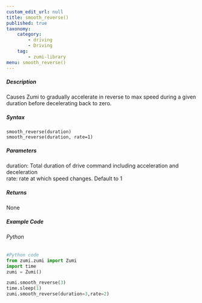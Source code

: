 ```yaml
---
custom_edit_url: null
title: smooth_reverse()
published: true
taxonomy:
    category:
        - driving
        - Driving
    tag:
        - zumi-library
menu: smooth_reverse()
---
```



##### Description
Causes Zumi to gradually accelerate in reverse to max speed during a given duration before decelerating back to zero.

##### Syntax
```smooth_reverse(duration)```<br />
```smooth_reverse(duration, rate=1)```<br />

##### Parameters
duration: Total duration of drive command including acceleration and deceleration<br />
rate: rate at which speed changes. Default to 1<br />


##### Returns
None

##### Example Code
###### Python
```python
#Python code
from zumi.zumi import Zumi
import time
zumi = Zumi()

zumi.smooth_reverse(3)
time.sleep(1)
zumi.smooth_reverse(duration=3,rate=2)

```